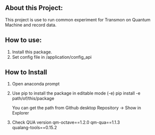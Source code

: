 ## About this Project:
This project is use to run common experiment for Transmon on Quantum Machine and record data.

## How to use:
1. Install this package.
2. Set config file in /application/config_api


## How to Install 
1. Open anaconda prompt
2. Use pip to install the package in editable mode (-e)
    pip install -e path/of/this/package

    You can get the path from Github desktop
    Repository -> Show in Explorer
3. Check QUA version 
    qm-octave==1.2.0
    qm-qua==1.1.3          
    qualang-tools==0.15.2

